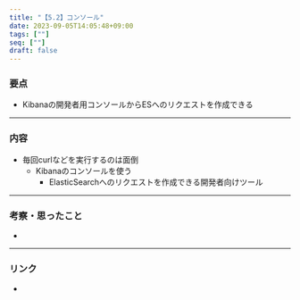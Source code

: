 ```yaml
---
title: "【5.2】コンソール"
date: 2023-09-05T14:05:48+09:00
tags: [""]
seq: [""]
draft: false
---
```


### 要点
- Kibanaの開発者用コンソールからESへのリクエストを作成できる


---
### 内容
- 毎回curlなどを実行するのは面倒
  - Kibanaのコンソールを使う
    - ElasticSearchへのリクエストを作成できる開発者向けツール

---
### 考察・思ったこと
- 

---
### リンク
- 
